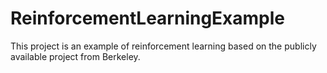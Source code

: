 # ReinforcementLearningExample
This project is an example of reinforcement learning based on the publicly available project from Berkeley.
